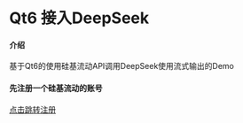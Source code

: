 # Qt6 接入DeepSeek

#### 介绍
基于Qt6的使用硅基流动API调用DeepSeek使用流式输出的Demo

#### 先注册一个硅基流动的账号
[点击跳转注册](https://siliconflow.cn/zh-cn/)
